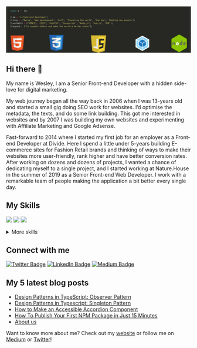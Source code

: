 [![Wesley Smits - Github Banner](./assets/github-header.jpeg)](https://wesleysmits.com/)



## Hi there 👋

My name is Wesley, I am a Senior Front-end Developer with a hidden side-love for digital marketing.

My web journey began all the way back in 2006 when I was 13-years old and started a small gig doing SEO work for websites. I’d optimise the metadata, the texts, and do some link building. This got me interested in websites and by 2007 I was building my own websites and experimenting with Affiliate Marketing and Google Adsense.

Fast-forward to 2014 where I started my first job for an employer as a Front-end Developer at Divide. Here I spend a little under 5-years building E-commerce sites for Fashion Retail brands and thinking of ways to make their websites more user-friendly, rank higher and have better conversion rates. After working on dozens and dozens of projects, I wanted a chance of dedicating myself to a single project, and I started working at Nature.House in the summer of 2019 as a Senior Front-end Web Developer. I work with a remarkable team of people making the application a bit better every single day.

## My Skills
![](https://img.shields.io/badge/Code-JavaScript-blue)
![](https://img.shields.io/badge/Code-TypeScript-blue)
![](https://img.shields.io/badge/Marketing-SEO-brightgreen)

<details>
<summary>More skills</summary>
<br />

### Code
![](https://img.shields.io/badge/Code-HTML-blue)
![](https://img.shields.io/badge/Code-JavaScript-blue)
![](https://img.shields.io/badge/Code-TypeScript-blue)
![](https://img.shields.io/badge/Code-PHP-blue)
![](https://img.shields.io/badge/Code-SQL-blue)
![](https://img.shields.io/badge/Code-CSS-blue)
![](https://img.shields.io/badge/Code-PostCSS-blue)
![](https://img.shields.io/badge/Code-SCSS-blue)
![](https://img.shields.io/badge/Code-LESS-blue)
![](https://img.shields.io/badge/Code-Swift-blue)
![](https://img.shields.io/badge/Code-SwiftUI-blue)
![](https://img.shields.io/badge/Code-CSharp-blue)
![](https://img.shields.io/badge/Code-.NET-blue)

### Frameworks
![](https://img.shields.io/badge/Frameworks-Wordpress-orange)
![](https://img.shields.io/badge/Frameworks-Symfony-orange)
![](https://img.shields.io/badge/Frameworks-Magento-orange)
![](https://img.shields.io/badge/Frameworks-Shopify-orange)


### Testing
![](https://img.shields.io/badge/Testing-Jest-green)
![](https://img.shields.io/badge/Testing-Cypress-green)
![](https://img.shields.io/badge/Testing-Mocha-green)
![](https://img.shields.io/badge/Testing-PHPUnit-green)

### Tools
![](https://img.shields.io/badge/Tools-VSCode-red)
![](https://img.shields.io/badge/Tools-WebPack-red)
![](https://img.shields.io/badge/Tools-NPM-red)
![](https://img.shields.io/badge/Tools-Yarn-red)
![](https://img.shields.io/badge/Tools-Docker-red)
![](https://img.shields.io/badge/Tools-GithubActions-red)
![](https://img.shields.io/badge/Tools-GithubActions-red)
![](https://img.shields.io/badge/Tools-GitLab-red)
![](https://img.shields.io/badge/Tools-Jira-red)
![](https://img.shields.io/badge/Tools-Figma-red)
![](https://img.shields.io/badge/Tools-Sketch-red)
![](https://img.shields.io/badge/Tools-AdobeXD-red)

### Marketing
![](https://img.shields.io/badge/Marketing-SEO-brightgreen)
![](https://img.shields.io/badge/Marketing-SEA-brightgreen)
![](https://img.shields.io/badge/Marketing-SMO-brightgreen)
![](https://img.shields.io/badge/Marketing-GoogleAds-brightgreen)
![](https://img.shields.io/badge/Marketing-FacebookAds-brightgreen)
![](https://img.shields.io/badge/Marketing-PinterestAds-brightgreen)
![](https://img.shields.io/badge/Marketing-LinkedInAds-brightgreen)
![](https://img.shields.io/badge/Marketing-GoogleTagManager-brightgreen)
![](https://img.shields.io/badge/Marketing-InfluencerMarketing-brightgreen)

### Processes
![](https://img.shields.io/badge/Processes-Scrum-yellowgreen)
![](https://img.shields.io/badge/Processes-Agile-yellowgreen)
![](https://img.shields.io/badge/Processes-Leadership-yellowgreen)
![](https://img.shields.io/badge/Processes-LeadDevelopment-yellowgreen)
![](https://img.shields.io/badge/Processes-Scrum-yellowgreen)

### Other
![](https://img.shields.io/badge/Other-WebPerformance-lightgrey)
![](https://img.shields.io/badge/Other-WebAccessibility-lightgrey)
![](https://img.shields.io/badge/Other-WPEngine-lightgrey)
</details>

## Connect with me
[![Twitter Badge](https://img.shields.io/badge/Twitter-Profile-informational?style=flat&logo=twitter&logoColor=white&color=1CA2F1)](https://twitter.com/iamwesleysmits)
[![LinkedIn Badge](https://img.shields.io/badge/LinkedIn-Profile-informational?style=flat&logo=linkedin&logoColor=white&color=0D76A8)](https://www.linkedin.com/in/wesley-robert-smits/)
[![Medium Badge](https://img.shields.io/badge/Medium-Profile-informational?style=flat&logo=medium&logoColor=white&color=0D76A8)](https://medium.com/@WesleySmits)

## My 5 latest blog posts
<!-- BLOG-POST-LIST:START -->
- [Design Patterns in TypeScript: Observer Pattern](https://javascript.plainenglish.io/design-patterns-in-typescript-observer-pattern-cf0adb5e17be?source=rss-8ddf286623e4------2)
- [Design Patterns in Typescript: Singleton Pattern](https://medium.com/the-art-of-frontend/design-patterns-in-typescript-singleton-pattern-2d869ca31b2?source=rss-8ddf286623e4------2)
- [How to Make an Accessible Accordion Component](https://medium.com/the-art-of-frontend/how-to-make-an-accessible-accordion-component-18bb379eb1f3?source=rss-8ddf286623e4------2)
- [How To Publish Your First NPM Package in Just 15 Minutes](https://medium.com/the-art-of-frontend/how-to-publish-your-first-npm-package-in-just-15-minutes-bb7ccb93ae78?source=rss-8ddf286623e4------2)
- [About us](https://medium.com/the-art-of-frontend/about-us-b699df362fca?source=rss-8ddf286623e4------2)
<!-- BLOG-POST-LIST:END -->

Want to know more about me? Check out my [website](https://wesleysmits.com/) or follow me on [Medium](https://medium.com/@WesleySmits) or [Twitter](https://twitter.com/iamwesleysmits)!
